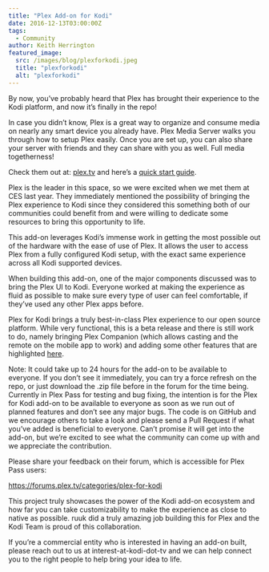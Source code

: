 ```yaml
---
title: "Plex Add-on for Kodi"
date: 2016-12-13T03:00:00Z
tags:
  - Community
author: Keith Herrington
featured_image:
  src: /images/blog/plexforkodi.jpeg
  title: "plexforkodi"
  alt: "plexforkodi"
---
```


By now, you’ve probably heard that Plex has brought their experience to the Kodi platform, and now it’s finally in the repo!

In case you didn’t know, Plex is a great way to organize and consume media on nearly any smart device you already have. Plex Media Server walks you through how to setup Plex easily. Once you are set up, you can also share your server with friends and they can share with you as well. Full media togetherness!

Check them out at: [plex.tv](https://plex.tv/) and here’s a [quick start guide](https://www.youtube.com/watch?v=mCGM9xGBPQ0).

Plex is the leader in this space, so we were excited when we met them at CES last year. They immediately mentioned the possibility of bringing the Plex experience to Kodi since they considered this something both of our communities could benefit from and were willing to dedicate some resources to bring this opportunity to life.

This add-on leverages Kodi’s immense work in getting the most possible out of the hardware with the ease of use of Plex. It allows the user to access Plex from a fully configured Kodi setup, with the exact same experience across all Kodi supported devices.

When building this add-on, one of the major components discussed was to bring the Plex UI to Kodi. Everyone worked at making the experience as fluid as possible to make sure every type of user can feel comfortable, if they’ve used any other Plex apps before.

Plex for Kodi brings a truly best-in-class Plex experience to our open source platform. While very functional, this is a beta release and there is still work to do, namely bringing Plex Companion (which allows casting and the remote on the mobile app to work) and adding some other features that are highlighted [here](https://forums.plex.tv/t/planned-features-and-known-issues/168859).

Note: It could take up to 24 hours for the add-on to be available to everyone. If you don’t see it immediately, you can try a force refresh on the repo, or just download the .zip file before in the forum for the time being. Currently in Plex Pass for testing and bug fixing, the intention is for the Plex for Kodi add-on to be available to everyone as soon as we run out of planned features and don’t see any major bugs. The code is on GitHub and we encourage others to take a look and please send a Pull Request if what you’ve added is beneficial to everyone. Can’t promise it will get into the add-on, but we’re excited to see what the community can come up with and we appreciate the contribution.

Please share your feedback on their forum, which is accessible for Plex Pass users:

<https://forums.plex.tv/categories/plex-for-kodi>

This project truly showcases the power of the Kodi add-on ecosystem and how far you can take customizability to make the experience as close to native as possible. ruuk did a truly amazing job building this for Plex and the Kodi Team is proud of this collaboration.

If you’re a commercial entity who is interested in having an add-on built, please reach out to us at interest-at-kodi-dot-tv and we can help connect you to the right people to help bring your idea to life.
